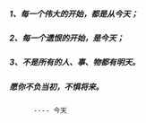 ##### 1、每一个伟大的开始，都是从今天；
##### 2、每一个遗恨的开始，是今天；
##### 3、不是所有的人、事、物都有明天。  
##### 愿你不负当初，不惧将来。
          ---- 今天
